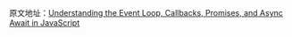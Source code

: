 原文地址：[Understanding the Event Loop, Callbacks, Promises, and Async Await in JavaScript](https://www.digitalocean.com/community/tutorials/understanding-the-event-loop-callbacks-promises-and-async-await-in-javascript)
